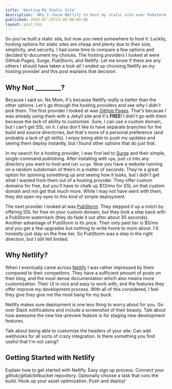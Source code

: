 ```yaml
---
title: 'Hosting My Static Site'
description: 'Why I chose Netlify to host my static site over Pubstorm, Surge, and GitHub.'
published: 2016-07-23T22:00:00-04:00
layout: post.hbs
---
```


So you've built a static site, but now you need somewhere to host it. Luckily, hosting options for static sites are cheap and plenty due to their size, simplicity, and security. I had some time to compare a few options and decided to document my choices. The hosting providers I looked at were GitHub Pages, Surge, PubStorm, and Netlify. Let me know if there are any others I should have taken a look at! I ended up choosing Netlify as my hosting provider and this post explains that decision.

## Why Not ________?

Because I said so. No Mom, it's because Netlify *really is* better than the other options. Let's go through the hosting providers and see why I *didn't* pick them. The first provider I looked at was [GitHub Pages](https://pages.github.com/). That's because I was already using them with a Jekyll site and it's **FREE**! I didn't go with them because the lack of ability to customize. Sure, I can use a custom domain, but I can't get SSL on it. I also don't like to have separate branches for the build and source directories, but that's more of a personal preference (and probably a lack of git skills). I enjoy being able to push my updates and seeing them deploy instantly, but I found other options that do just that.

In my search for a hosting provider, I was first led to [Surge](https://surge.sh) and their simple, single-command publishing. After installing with `npm`, just `cd` into any directory you want to host and run `surge`. Now you have a website running on a random subdomain of theirs in a matter of seconds. They're a great option for spinning something up and seeing how it looks, but I didn't get what I wanted from them out of a hosting provider. They offer custom domains for free, but you'll have to chalk up $13/mo for SSL on that custom domain and not get that much more. While I may not have went with them, they did open my eyes to this kind of simple deployment.

The next provider I looked at was [PubStorm](https://pubstorm.com). They stepped it up a notch by offering SSL for free on your custom domain, *but* they took a step back with a PubStorm watermark (they do fade it out after about 30 seconds). Another advantage of PubStorm is its price. Their only paid tier is $5/mo and you get a few upgrades but nothing to write home to mom about. I'd honestly just stay on the free tier. So PubStorm was a step in the right direction, but I still felt limited.

## Why Netlify?

When I eventually came across [Netlify](https://www.netlify.com) I was rather impressed by them compared to their competitors. They have a sufficient amount of posts on their blog, and the most dense documentation which also means more customization. Their UI is nice and easy to work with, and the features they offer improve my development process. With all of this considered, I feel they give they give me the most bang for my buck.

Netlify makes sure deployment is one less thing to worry about for you. Go over Slack notifications and include a screenshot of their beauty. Talk about how awesome the new live-preview feature is for staging new development features.

Talk about being able to customize the headers of your site. Can add webhooks for all sorts of crazy integration. Is there something you find useful that I'm not using?

## Getting Started with Netlify

Explain how to get started with Netlify. Easy sign up process. Connect your github/gitlab/bitbucket repository. Optionally choose a task that runs the build. Hook up your asset optimization. Push and deploy!
